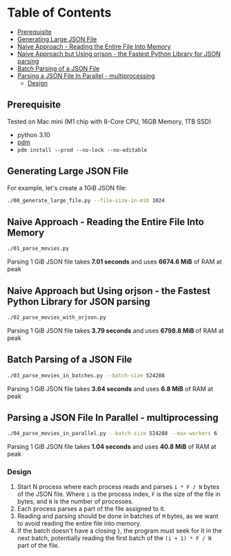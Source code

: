Table of Contents
=================

* [Prerequisite](#prerequisite)
* [Generating Large JSON File](#generating-large-json-file)
* [Naive Approach - Reading the Entire File Into Memory](#naive-approach---reading-the-entire-file-into-memory)
* [Naive Approach but Using orjson - the Fastest Python Library for JSON parsing](#naive-approach-but-using-orjson---the-fastest-python-library-for-json-parsing)
* [Batch Parsing of a JSON File](#batch-parsing-of-a-json-file)
* [Parsing a JSON File In Parallel - multiprocessing](#parsing-a-json-file-in-parallel---multiprocessing)
  * [Design](#design)


## Prerequisite

Tested on Mac mini (M1 chip with 8-Core CPU, 16GB Memory, 1TB SSD)

- python 3.10
- [pdm](https://pdm.fming.dev/latest/)
- `pdm install --prod --no-lock --no-editable`

## Generating Large JSON File

For example, let's create a 1GiB JSON file:

```bash
./00_generate_large_file.py --file-size-in-mib 1024
```

## Naive Approach - Reading the Entire File Into Memory

```bash
./01_parse_movies.py
```

Parsing 1 GiB JSON file takes **7.01 seconds** and uses **6674.6 MiB** of RAM at peak

## Naive Approach but Using orjson - the Fastest Python Library for JSON parsing

```bash
./02_parse_movies_with_orjson.py
```

Parsing 1 GiB JSON file takes **3.79 seconds** and uses **6798.8 MiB** of RAM at peak

## Batch Parsing of a JSON File

```bash
./03_parse_movies_in_batches.py --batch-size 524288
```

Parsing 1 GiB JSON file takes **3.64 seconds** and uses **6.8 MiB** of RAM at peak

## Parsing a JSON File In Parallel - multiprocessing

```bash
./04_parse_movies_in_parallel.py --batch-size 524288 --max-workers 6
```

Parsing 1 GiB JSON file takes **1.04 seconds** and uses **40.8 MiB** of RAM at peak

### Design

1. Start N process where each process reads and parses `i * F / N` bytes of the JSON file.
Where `i` is the process index, `F` is the size of the file in bytes, and `N` is the number of processes.
2. Each process parses a part of the file assigned to it.
3. Reading and parsing should be done in batches of `M` bytes, as we want to avoid reading the entire file into memory.
4. If the batch doesn't have a closing `}`, the program must seek for it in the next batch, potentially reading the first batch of the `(i + 1) * F / N` part of the file.
